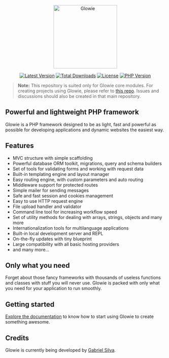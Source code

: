 <p align="center">
    <a href="https://eugabrielsilva.tk/glowie" target="_blank"><img src="https://i.imgur.com/5tsmOE4.png" alt="Glowie" width="200"/></a>
</p>

<p align="center">
    <a href="https://packagist.org/packages/glowieframework/glowie"><img src="https://img.shields.io/github/v/release/glowieframework/glowie" alt="Latest Version"></a>
    <a href="https://packagist.org/packages/glowieframework/glowie" target="_blank"><img src="https://img.shields.io/packagist/dt/glowieframework/glowie" alt="Total Downloads"></a>
    <a href="https://packagist.org/packages/glowieframework/glowie" target="_blank"><img src="https://img.shields.io/github/license/glowieframework/glowie" alt="License"></a>
    <a href="https://packagist.org/packages/glowieframework/glowie" target="_blank"><img src="https://img.shields.io/packagist/php-v/glowieframework/glowie" alt="PHP Version"></a>
</p>

> **Note:** This repository is suited only for Glowie core modules. For creating projects using Glowie, please refer to <a href="https://github.com/glowieframework/glowie">this repo</a>. Issues and discussions should also be created in that main repository.

## Powerful and lightweight PHP framework
Glowie is a PHP framework designed to be as light, fast and powerful as possible for developing applications and dynamic websites the easiest way.

## Features
- MVC structure with simple scaffolding
- Powerful database ORM toolkit, migrations, query and schema builders
- Set of tools for validating forms and working with request data
- Built-in templating engine and layout manager
- Easy routing engine, with custom parameters and auto routing
- Middleware support for protected routes
- Simple mailer for sending messages
- Safe and fast session and cookies management
- Easy to use HTTP request engine
- File upload handler and validator
- Command line tool for increasing workflow speed
- Set of utility methods for dealing with arrays, strings, objects and many more
- Internationalization tools for multilanguage applications
- Built-in local development server and REPL
- On-the-fly updates with tiny blueprint
- Large compatibility with all basic hosting providers
- and many more...

## Only what you need
Forget about those fancy frameworks with thousands of useless functions and classes with stuff you will never use. Glowie is packed with only what you need for your application to run smoothly.

## Getting started
[Explore the documentation](https://eugabrielsilva.tk/glowie/docs) to know how to start using Glowie to create something awesome.

## Credits
Glowie is currently being developed by [Gabriel Silva](https://eugabrielsilva.tk).
